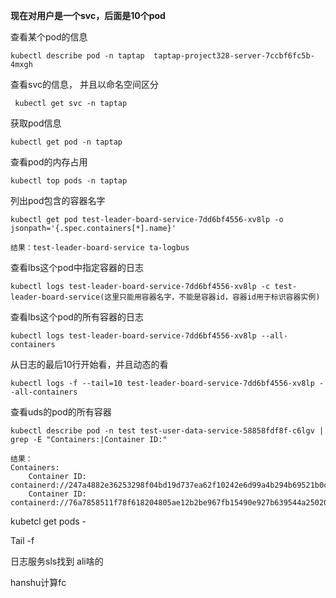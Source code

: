 **现在对用户是一个svc，后面是10个pod**

查看某个pod的信息

~~~
kubectl describe pod -n taptap  taptap-project328-server-7ccbf6fc5b-4mxgh
~~~

查看svc的信息， 并且以命名空间区分

~~~
 kubectl get svc -n taptap
~~~

获取pod信息

~~~
kubectl get pod -n taptap
~~~

查看pod的内存占用

~~~
kubectl top pods -n taptap
~~~

列出pod包含的容器名字

~~~
kubectl get pod test-leader-board-service-7dd6bf4556-xv8lp -o jsonpath='{.spec.containers[*].name}'

结果：test-leader-board-service ta-logbus
~~~

查看lbs这个pod中指定容器的日志

~~~
kubectl logs test-leader-board-service-7dd6bf4556-xv8lp -c test-leader-board-service(这里只能用容器名字，不能是容器id，容器id用于标识容器实例)
~~~

查看lbs这个pod的所有容器的日志

~~~
kubectl logs test-leader-board-service-7dd6bf4556-xv8lp --all-containers
~~~

从日志的最后10行开始看，并且动态的看

~~~
kubectl logs -f --tail=10 test-leader-board-service-7dd6bf4556-xv8lp --all-containers
~~~

查看uds的pod的所有容器

~~~
kubectl describe pod -n test test-user-data-service-58858fdf8f-c6lgv | grep -E "Containers:|Container ID:"

结果：
Containers:
    Container ID:   containerd://247a4882e36253298f04bd19d737ea62f10242e6d99a4b294b69521b0c95163e
    Container ID:   containerd://76a7858511f78f618204805ae12b2be967fb15490e927b639544a25020cc1d77
~~~



kubetcl get pods -

Tail -f

日志服务sls找到 ali啥的

hanshu计算fc
